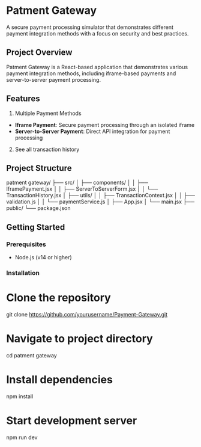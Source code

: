 # Patment Gateway
A secure payment processing simulator that demonstrates different payment integration methods with a focus on security and best practices.
## Project Overview
Patment Gateway is a React-based application that demonstrates various payment integration methods, including iframe-based payments and server-to-server payment processing.
## Features
1. Multiple Payment Methods
- **Iframe Payment**: Secure payment processing through an isolated iframe
- **Server-to-Server Payment**: Direct API integration for payment processing
2. See all transaction history


## Project Structure
patment gateway/
├── src/
│   ├── components/
│   │   ├── IframePayment.jsx
│   │   ├── ServerToServerForm.jsx
│   │   └── TransactionHistory.jsx
│   ├── utils/
│   │   ├── TransactionContext.jsx
│   │   ├── validation.js
│   │   └── paymentService.js
│   ├── App.jsx
│   └── main.jsx
├── public/
└── package.json

## Getting Started

### Prerequisites
- Node.js (v14 or higher)

### Installation
# Clone the repository
git clone https://github.com/yourusername/Payment-Gateway.git

# Navigate to project directory
cd patment gateway

# Install dependencies
npm install

# Start development server
npm run dev
